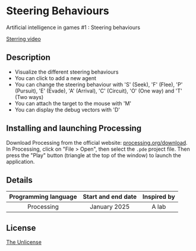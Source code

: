 # Steering Behaviours

Artificial intelligence in games #1 : Steering behaviours

[Sterring video](https://github.com/user-attachments/assets/130fdf0e-992f-450d-8aa3-ae9c4de6b8b6)

## Description
- Visualize the different steering behaviours
- You can click to add a new agent
- You can change the steering behaviour with 'S' (Seek), 'F' (Flee), 'P' (Pursuit), 'E' (Evade), 'A' (Arrival), 'C' (Circuit), 'O' (One way) and 'T' (Two ways)
- You can attach the target to the mouse with 'M'
- You can display the debug vectors with 'D'

## Installing and launching Processing

Download Processing from the official website: [processing.org/download](https://processing.org/download/).
In Processing, click on "File > Open", then select the `.pde` project file.
Then press the "Play" button (triangle at the top of the window) to launch the application.

## Details
| Programming language | Start and end date | Inspired by |
| :---: | :---: | :---: |
| Processing | January 2025 | A lab |


## License

[The Unlicense](LICENSE)

